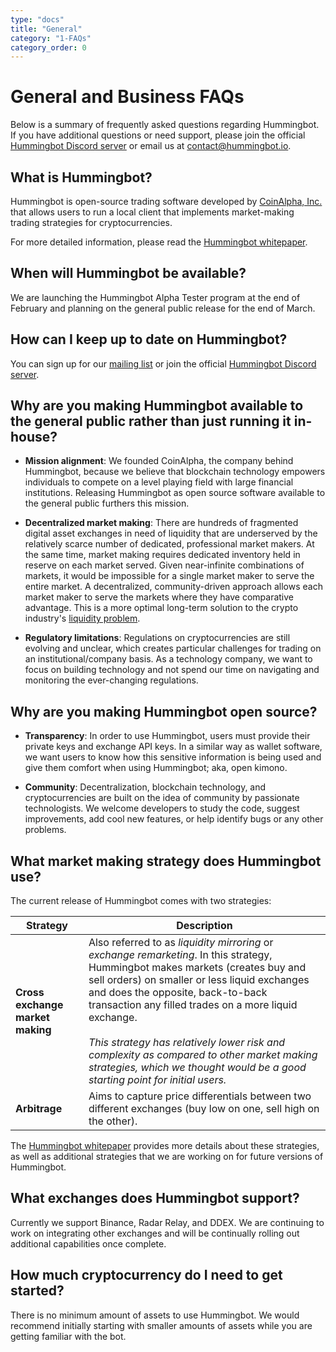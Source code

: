 ```yaml
---
type: "docs"
title: "General"
category: "1-FAQs"
category_order: 0
---
```

# General and Business FAQs

Below is a summary of frequently asked questions regarding Hummingbot.  If you have additional questions or need support, please join the official [Hummingbot Discord server](https://discord.hummingbot.io) or email us at [contact@hummingbot.io](mailto:contact@hummingbot.io). 

## What is Hummingbot?

Hummingbot is open-source trading software developed by [CoinAlpha, Inc.](https://coinalpha.com) that allows users to run a local client that implements market-making trading strategies for cryptocurrencies.

For more detailed information, please read the [Hummingbot whitepaper](https://www.hummingbot.io/whitepaper.pdf).

## When will Hummingbot be available?

We are launching the Hummingbot Alpha Tester program at the end of February and planning on the general public release for the end of March.

## How can I keep up to date on Hummingbot?

You can sign up for our [mailing list](https://hummingbot.io) or join the official [Hummingbot Discord server](https://discord.hummingbot.io).
 
## Why are you making Hummingbot available to the general public rather than just running it in-house?

- **Mission alignment**: We founded CoinAlpha, the company behind Hummingbot, because we believe that blockchain technology empowers individuals to compete on a level playing field with large financial institutions. Releasing Hummingbot as open source software available to the general public furthers this mission.

- **Decentralized market making**: There are hundreds of fragmented digital asset exchanges in need of liquidity that are underserved by the relatively scarce number of dedicated, professional market makers. At the same time, market making requires dedicated inventory held in reserve on each market served. Given near-infinite combinations of markets, it would be impossible for a single market maker to serve the entire market. A decentralized, community-driven approach allows each market maker to serve the markets where they have comparative advantage. This is a more optimal long-term solution to the crypto industry's [liquidity problem](https://www.hummingbot.io/blog/2019-01-thin-crust-of-liquidity/).

- **Regulatory limitations**: Regulations on cryptocurrencies are still evolving and unclear, which creates particular challenges for trading on an institutional/company basis.  As a technology company, we want to focus on building technology and not spend our time on navigating and monitoring the ever-changing regulations.  

## Why are you making Hummingbot open source?

- **Transparency**: In order to use Hummingbot, users must provide their private keys and exchange API keys.  In a similar way as wallet software, we want users to know how this sensitive information is being used and give them comfort when using Hummingbot; aka, open kimono.

- **Community**: Decentralization, blockchain technology, and cryptocurrencies are built on the idea of community by passionate technologists.  We welcome developers to study the code, suggest improvements, add cool new features, or help identify bugs or any other problems.

## What market making strategy does Hummingbot use?

The current release of Hummingbot comes with two strategies:

| Strategy | Description |
|----|----|
| **Cross exchange market making** | Also referred to as *liquidity mirroring* or *exchange remarketing*.  In this strategy, Hummingbot makes markets (creates buy and sell orders) on smaller or less liquid exchanges and does the opposite, back-to-back transaction any filled trades on a more liquid exchange.  <br/><br/>*This strategy has relatively lower risk and complexity as compared to other market making strategies, which we thought would be a good starting point for initial users.* |
| **Arbitrage** | Aims to capture price differentials between two different exchanges (buy low on one, sell high on the other). |

The [Hummingbot whitepaper](https://www.hummingbot.io/whitepaper.pdf) provides more details about these strategies, as well as additional strategies that we are working on for future versions of Hummingbot.

## What exchanges does Hummingbot support?

Currently we support Binance, Radar Relay, and DDEX.  We are continuing to work on integrating other exchanges and will be continually rolling out additional capabilities once complete.

## How much cryptocurrency do I need to get started?

There is no minimum amount of assets to use Hummingbot.  We would recommend initially starting with smaller amounts of assets while you are getting familiar with the bot.
